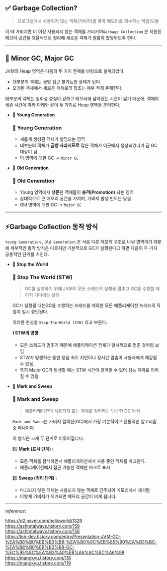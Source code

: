 ## ✅ Garbage Collection?

> 프로그램에서 사용되지 않는 객체(가비지)를 찾아 메모리를 회수하는 작업/모듈
> 

이 때 가비지란 더 이상 사용되지 않는 객체를 가리키며`Garbage Collection` 은 제한된 메모리 공간을 효율적으로 정리해 새로운 객체가 원활히 할당되도록 한다.

---

## 📒 Minor GC, Major GC

JVM의 Heap 영역은 다음의 두 가지 전제를 바탕으로 설계되었다.

- 대부분의 객체는 금방 접근 불가능한 상태가 된다.
- 오래된 객체에서 새로운 객체로의 참조는 매우 적게 존재한다.

대부분의 객체는 일회성 성질이 강하고 메모리에 남아있는 시간이 짧기 때문에, 객체의 생존 시간에 따라 아래와 같이 두 가지로 Heap 영역을 분리한다.

- 🌳 **Young Generation**
    
    ### 🌳 Young Generation
    
    - 새롭게 생성된 객체가 할당되는 영역
    - 대부분의 객체가 **금방 사라지므로** 많은 객체가 이곳에서 생성되었다가 곧 GC 대상이 됨
    - 이 영역에 대한 GC → `Minor GC`
    
- 🌲 **Old Generation**
    
    ### 🌲 Old Generation
    
    - Young 영역에서 **생존**한 객체들이 **승격(Promotion)** 되는 영역
    - 상대적으로 큰 메모리 공간을 가지며, 가비지 발생 빈도는 낮음
    - Old 영역에 대한 GC → `Major GC`
    

---

## ⚡Garbage Collection 동작 방식

`Young Generation` , `Old Generation` 은 서로 다른 메모리 구조로 나뉜 영역이기 때문에 세부적인 동작 방식은 다르지만 기본적으로 GC가 실행된다고 하면 다음의 두 가지 공통적인 단계를 거친다.

- 🍨 **Stop the World**
    
    ### 🍨 Stop The World (STW)
    
    > GC를 실행하기 위해 JVM이 모든 쓰레드의 실행을 멈추고 GC를 수행할 때까지 기다리는 상태
    > 
    
    GC가 실행될 때는GC를 수행하는 쓰레드를 제외한 모든 애플리케이션 쓰레드의 작업이 일시 중단된다.
    
    이러한 현상을 `Stop-The-World (STW)` 라고 부른다.
    
    **❗ STW의 영향**
    
    - 모든 쓰레드가 멈추기 때문에 애플리케이션 전체가 일시적으로 멈춘 것처럼 보임
    - STW가 발생하는 동안 응답 속도 지연이나 장시간 멈춤이 사용자에게 체감될 수 있음
    - 특히 Major GC가 발생할 때는 STW 시간이 길어질 수 있어 성능 저하로 이어질 수 있음
    
- 🍪 **Mark and Sweep**
    
    ### 🍪 Mark and Sweep
    
    > 애플리케이션의 사용되지 않는 객체를 정리하는 단순한 GC 방식
    > 
    
    `Mark and Sweep`는 가비지 컬렉션(GC)에서 가장 기본적이고 전통적인 알고리즘 중 하나이다. 
    
    이 방식은 크게 두 단계로 이루어집니다:
    
    1️⃣ **Mark (표시 단계) :** 
    
    - 모든 객체를 탐색하면서 애플리케이션에서 사용 중인 객체를 마크한다.
    - 애플리케이션에서 접근 가능한 객체만 마크로 표시
    
    2️⃣ **Sweep (정리 단계) :** 
    
    - 마크되지 않은 객체는 사용되지 않는 객체로 간주되어 메모리에서 제거됨
    - 이렇게 가비지가 제거되면 메모리 공간이 비게 됩니다.
    

---

 *reference:*

https://d2.naver.com/helloworld/1329<br/>
https://asfirstalways.tistory.com/159<br/>
https://asfirstalways.tistory.com/158<br/>
https://lob-dev.tistory.com/entry/Presentation-JVM-GC-%EA%B8%B0%EB%B3%B8-%EA%B0%9C%EB%85%90%EA%B3%BC-%EA%B8%B0%EB%B3%B8-GC-%EC%95%8C%EA%B3%A0%EB%A6%AC%EC%A6%98<br/>
https://mangkyu.tistory.com/118<br/>
https://mangkyu.tistory.com/119
